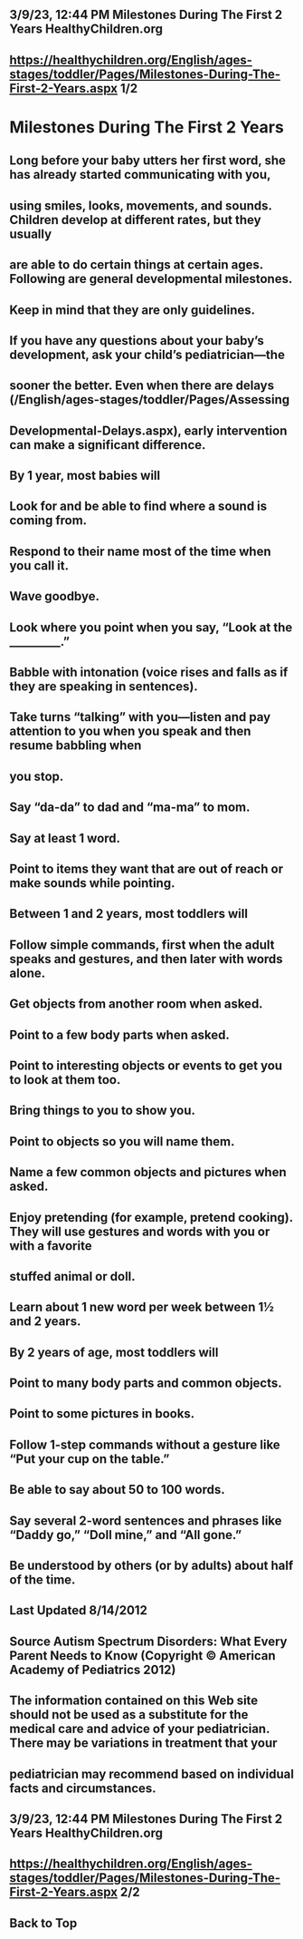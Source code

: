 ## 3/9/23, 12:44 PM Milestones During The First 2 Years HealthyChildren.org 

## https://healthychildren.org/English/ages-stages/toddler/Pages/Milestones-During-The-First-2-Years.aspx 1/2 

# Milestones During The First 2 Years 

## Long before your baby utters her first word, she has already started communicating with you, 

## using smiles, looks, movements, and sounds. Children develop at different rates, but they usually 

## are able to do certain things at certain ages. Following are general developmental milestones. 

## Keep in mind that they are only guidelines. 

## If you have any questions about your baby’s development, ask your child’s pediatrician—the 

## sooner the better. Even when there are delays (/English/ages-stages/toddler/Pages/Assessing

## Developmental-Delays.aspx), early intervention can make a significant difference. 

## By 1 year, most babies will 

## Look for and be able to find where a sound is coming from. 

## Respond to their name most of the time when you call it. 

## Wave goodbye. 

## Look where you point when you say, “Look at the _________.” 

## Babble with intonation (voice rises and falls as if they are speaking in sentences). 

## Take turns “talking” with you—listen and pay attention to you when you speak and then resume babbling when 

## you stop. 

## Say “da-da” to dad and “ma-ma” to mom. 

## Say at least 1 word. 

## Point to items they want that are out of reach or make sounds while pointing. 

## Between 1 and 2 years, most toddlers will 

## Follow simple commands, first when the adult speaks and gestures, and then later with words alone. 

## Get objects from another room when asked. 

## Point to a few body parts when asked. 

## Point to interesting objects or events to get you to look at them too. 

## Bring things to you to show you. 

## Point to objects so you will name them. 

## Name a few common objects and pictures when asked. 

## Enjoy pretending (for example, pretend cooking). They will use gestures and words with you or with a favorite 

## stuffed animal or doll. 

## Learn about 1 new word per week between 1½ and 2 years. 

## By 2 years of age, most toddlers will 

## Point to many body parts and common objects. 

## Point to some pictures in books. 

## Follow 1-step commands without a gesture like “Put your cup on the table.” 

## Be able to say about 50 to 100 words. 

## Say several 2-word sentences and phrases like “Daddy go,” “Doll mine,” and “All gone.” 

## Be understood by others (or by adults) about half of the time. 

## Last Updated 8/14/2012 

## Source Autism Spectrum Disorders: What Every Parent Needs to Know (Copyright © American Academy of Pediatrics 2012) 

## The information contained on this Web site should not be used as a substitute for the medical care and advice of your pediatrician. There may be variations in treatment that your 

## pediatrician may recommend based on individual facts and circumstances. 


## 3/9/23, 12:44 PM Milestones During The First 2 Years HealthyChildren.org 

## https://healthychildren.org/English/ages-stages/toddler/Pages/Milestones-During-The-First-2-Years.aspx 2/2 

## Back to Top 


